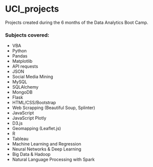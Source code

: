 # UCI_projects

Projects created during the 6 months of the Data Analytics Boot Camp.

### Subjects covered:
* VBA
* Python
* Pandas
* Matplotlib
* API requests
* JSON
* Social Media Mining
* MySQL
* SQLAlchemy
* MongoDB
* Flask
* HTML/CSS/Bootstrap
* Web Scrapping (Beautiful Soup, Splinter)
* JavaScript
* JavaScript Plotly
* D3.js
* Geomapping (Leaflet.js)
* R
* Tableau
* Machine Learning and Regression
* Neural Networks & Deep Learning
* Big Data & Hadoop
* Natural Language Processing with Spark

